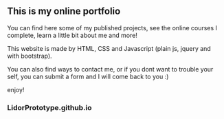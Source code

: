 
## This is my online portfolio

You can find here some of my published projects, see the online courses I complete, learn a little bit about me and more!

This website is made by HTML, CSS and Javascript (plain js, jquery and with bootstrap).

You can also find ways to contact me, or if you dont want to trouble your self, you can submit a form and I will come back to you :)

enjoy!


### LidorPrototype.github.io

